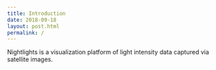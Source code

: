 ```yaml
---
title: Introduction
date: 2018-09-18
layout: post.html
permalink: /
---
```


Nightlights is a visualization platform of light intensity data captured via satellite images. 
